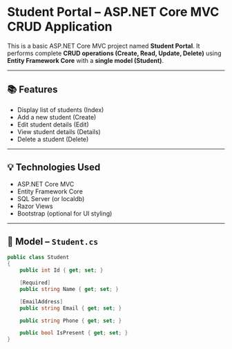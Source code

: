 # Student Portal – ASP.NET Core MVC CRUD Application

This is a basic ASP.NET Core MVC project named **Student Portal**. It performs complete **CRUD operations (Create, Read, Update, Delete)** using **Entity Framework Core** with a **single model (Student)**.

---

## 📚 Features

- Display list of students (Index)
- Add a new student (Create)
- Edit student details (Edit)
- View student details (Details)
- Delete a student (Delete)

---

## 💡 Technologies Used

- ASP.NET Core MVC
- Entity Framework Core
- SQL Server (or localdb)
- Razor Views
- Bootstrap (optional for UI styling)

---

## 🧩 Model – `Student.cs`

```csharp
public class Student
{
    public int Id { get; set; }

    [Required]
    public string Name { get; set; }

    [EmailAddress]
    public string Email { get; set; }

    public string Phone { get; set; }

    public bool IsPresent { get; set; }
}
